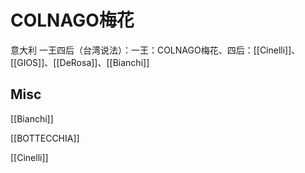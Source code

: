 # COLNAGO梅花

意大利
一王四后（台湾说法）：一王：COLNAGO梅花、四后：[[Cinelli]]、[[GIOS]]、[[DeRosa]]、[[Bianchi]]

## Misc

[[Bianchi]]

[[BOTTECCHIA]]

[[Cinelli]]



